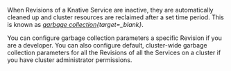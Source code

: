 <!-- Snippet used in the following topics:
- versioned/serving/revisions/revision-admin-config-options.md
- versioned/serving/revisions/revision-developer-config-options.md
-->
When Revisions of a Knative Service are inactive, they are automatically cleaned up and cluster resources are reclaimed after a set time period. This is known as *[garbage collection](https://kubernetes.io/docs/concepts/architecture/garbage-collection/){target=_blank}*.

You can configure garbage collection parameters a specific Revision if you are a developer. You can also configure default, cluster-wide garbage collection parameters for all the Revisions of all the Services on a cluster if you have cluster administrator permissions.
